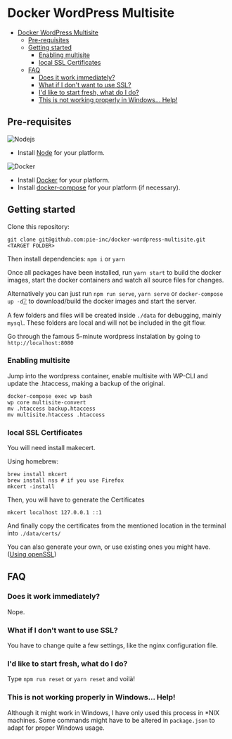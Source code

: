 # Docker WordPress Multisite
- [Docker WordPress Multisite](#docker-wordpress-multisite)
  - [Pre-requisites](#pre-requisites)
  - [Getting started](#getting-started)
    - [Enabling multisite](#enabling-multisite)
    - [local SSL Certificates](#local-ssl-certificates)
  - [FAQ](#faq)
    - [Does it work immediately?](#does-it-work-immediately)
    - [What if I don't want to use SSL?](#what-if-i-dont-want-to-use-ssl)
    - [I'd like to start fresh, what do I do?](#id-like-to-start-fresh-what-do-i-do)
    - [This is not working properly in Windows... Help!](#this-is-not-working-properly-in-windows-help)

## Pre-requisites
![Nodejs](https://png.icons8.com/color/50/000000/nodejs.png)
* Install [Node](https://nodejs.org/) for your platform.

![Docker](https://png.icons8.com/color/50/000000/docker.png)
* Install [Docker](https://www.docker.com/get-docker) for your platform.
* Install [docker-compose](https://docs.docker.com/compose/install/) for your platform (if necessary).

## Getting started
Clone this repository:
```
git clone git@github.com:pie-inc/docker-wordpress-multisite.git <TARGET FOLDER>
```

Then install dependencies: ```npm i``` or ```yarn```

Once all packages have been installed, run ```yarn start``` to build the docker images, start the docker containers and watch all source files for changes.

Alternatively you can just run ```npm run serve```, ```yarn serve``` or ```docker-compose up -d```[❔](https://docs.docker.com/compose/reference/up/) to download/build the docker images and start the server.

A few folders and files will be created inside ```./data``` for debugging, mainly ```mysql```. These folders are local and will not be included in the git flow.

Go through the famous 5-minute wordpress instalation by going to ```http://localhost:8080```

### Enabling multisite
Jump into the wordpress container, enable multisite with WP-CLI and update the .htaccess, making a backup of the original.

```SHELL
docker-compose exec wp bash
wp core multisite-convert
mv .htaccess backup.htaccess
mv multisite.htaccess .htaccess
```

### local SSL Certificates
You will need install makecert.

Using homebrew:
```SHELL
brew install mkcert
brew install nss # if you use Firefox
mkcert -install
```

Then, you will have to generate the Certificates
```SHELL
mkcert localhost 127.0.0.1 ::1
```

And finally copy the certificates from the mentioned location in the terminal into ```./data/certs/```

You can also generate your own, or use existing ones you might have. 
([Using openSSL](https://www.openssl.org/docs/manmaster/man1/openssl-req.html))

## FAQ
### Does it work immediately?
Nope.

### What if I don't want to use SSL?
You have to change quite a few settings, like the nginx configuration file.

### I'd like to start fresh, what do I do?
Type ```npm run reset``` or ```yarn reset``` and voilà!

### This is not working properly in Windows... Help!
Although it might work in Windows, I have only used this process in *NIX machines. Some commands might have to be altered in `package.json` to adapt for proper Windows usage.
